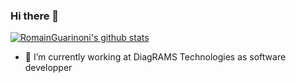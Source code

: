 ### Hi there 👋

[![RomainGuarinoni's github stats](https://github-readme-stats.vercel.app/api?username=RomainGuarinoni&theme=blue-green)](https://github.com/RomainGuarinoni/github-readme-stats)

- 🔭 I’m currently working at DiagRAMS Technologies as software developper

<!--
**RomainGuarinoni/RomainGuarinoni** is a ✨ _special_ ✨ repository because its `README.md` (this file) appears on your GitHub profile.

Here are some ideas to get you started:

- 🔭 I’m currently working on ...
- 🌱 I’m currently learning ...
- 👯 I’m looking to collaborate on ...
- 🤔 I’m looking for help with ...
- 💬 Ask me about ...
- 📫 How to reach me: ...
- 😄 Pronouns: ...
- ⚡ Fun fact: ...
-->

